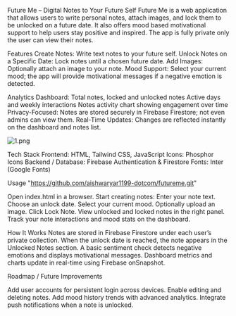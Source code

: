 Future Me – Digital Notes to Your Future Self
Future Me is a web application that allows users to write personal notes, attach images, and lock them to be unlocked on a future date. It also offers mood based motivational support to help users stay positive and inspired. The app is fully private only the user can view their notes.

Features
Create Notes: Write text notes to your future self.
Unlock Notes on a Specific Date: Lock notes until a chosen future date.
Add Images: Optionally attach an image to your note.
Mood Support: Select your current mood; the app will provide motivational messages if a negative emotion is detected.

Analytics Dashboard:
Total notes, locked and unlocked notes
Active days and weekly interactions
Notes activity chart showing engagement over time
Privacy-Focused: Notes are stored securely in Firebase Firestore; not even admins can view them.
Real-Time Updates: Changes are reflected instantly on the dashboard and notes list.

![1.png](futureme/README.md/1.png)


Tech Stack
Frontend: HTML, Tailwind CSS, JavaScript
Icons: Phosphor Icons
Backend / Database: Firebase Authentication & Firestore
Fonts: Inter (Google Fonts)


Usage
"https://github.com/aishwaryar1199-dotcom/futureme.git"

Open index.html in a browser.
Start creating notes:
Enter your note text.
Choose an unlock date.
Select your current mood.
Optionally upload an image.
Click Lock Note.
View unlocked and locked notes in the right panel.
Track your note interactions and mood stats on the dashboard.

How It Works
Notes are stored in Firebase Firestore under each user’s private collection.
When the unlock date is reached, the note appears in the Unlocked Notes section.
A basic sentiment check detects negative emotions and displays motivational messages.
Dashboard metrics and charts update in real-time using Firebase onSnapshot.

Roadmap / Future Improvements

Add user accounts for persistent login across devices.
Enable editing and deleting notes.
Add mood history trends with advanced analytics.
Integrate push notifications when a note is unlocked.

